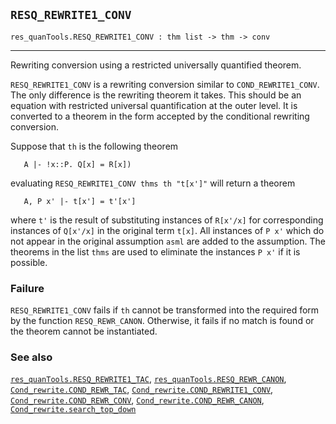 ## `RESQ_REWRITE1_CONV`

``` hol4
res_quanTools.RESQ_REWRITE1_CONV : thm list -> thm -> conv
```

------------------------------------------------------------------------

Rewriting conversion using a restricted universally quantified theorem.

`RESQ_REWRITE1_CONV` is a rewriting conversion similar to
`COND_REWRITE1_CONV`. The only difference is the rewriting theorem it
takes. This should be an equation with restricted universal
quantification at the outer level. It is converted to a theorem in the
form accepted by the conditional rewriting conversion.

Suppose that `th` is the following theorem

``` hol4
   A |- !x::P. Q[x] = R[x])
```

evaluating `RESQ_REWRITE1_CONV thms th "t[x']"` will return a theorem

``` hol4
   A, P x' |- t[x'] = t'[x']
```

where `t'` is the result of substituting instances of `R[x'/x]` for
corresponding instances of `Q[x'/x]` in the original term `t[x]`. All
instances of `P x'` which do not appear in the original assumption
`asml` are added to the assumption. The theorems in the list `thms` are
used to eliminate the instances `P x'` if it is possible.

### Failure

`RESQ_REWRITE1_CONV` fails if `th` cannot be transformed into the
required form by the function `RESQ_REWR_CANON`. Otherwise, it fails if
no match is found or the theorem cannot be instantiated.

### See also

[`res_quanTools.RESQ_REWRITE1_TAC`](#res_quanTools.RESQ_REWRITE1_TAC),
[`res_quanTools.RESQ_REWR_CANON`](#res_quanTools.RESQ_REWR_CANON),
[`Cond_rewrite.COND_REWR_TAC`](#Cond_rewrite.COND_REWR_TAC),
[`Cond_rewrite.COND_REWRITE1_CONV`](#Cond_rewrite.COND_REWRITE1_CONV),
[`Cond_rewrite.COND_REWR_CONV`](#Cond_rewrite.COND_REWR_CONV),
[`Cond_rewrite.COND_REWR_CANON`](#Cond_rewrite.COND_REWR_CANON),
[`Cond_rewrite.search_top_down`](#Cond_rewrite.search_top_down)
